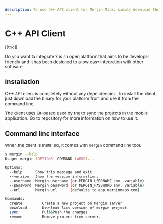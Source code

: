 ```yaml
---
description: To use C++ API client for Mergin Maps, simply download the binary for your platform and run it from the command line. No additional dependencies required.
---
```


# C++ API Client
[[toc]]

Do you want to integrate <MainPlatformNameLink />? <MainPlatformName /> is an open platform that aims to be developer friendly and it has been designed to allow easy integration with other software.

## Installation
C++ API client is completely without any dependencies. To install the client, just download the binary for your platform from <GitHubRepo id="MerginMaps/cpp-api-client/releases"/> and use it from the command line.

The client uses Qt-based <GitHubRepo id="MerginMaps/mobile/tree/master/core" desc="Mergin Maps API core library" /> used by the <MainDomainNameLink desc="mobile app" /> to sync the projects in the mobile application. Go to <GitHubRepo id="MerginMaps/cpp-api-client" /> repository for more information on how to use it. 

## Command line interface
When the client is installed, it comes with `mergin` command line tool.

```bash 
$ mergin --help
Usage: mergin [OPTIONS] COMMAND [ARGS]...

Options:  
  --help      Show this message and exit.
  --version   Show the version information.
  --username  Mergin username (or MERGIN_USERNAME env. variable)
  --password  Mergin password (or MERGIN_PASSWORD env. variable)
  --url       Mergin url      (defaults to app.merginmaps.com)

Commands:
  create         Create a new project on Mergin server
  download       Download last version of mergin project
  sync           Pull&Push the changes
  remove         Remove project from server.
```
